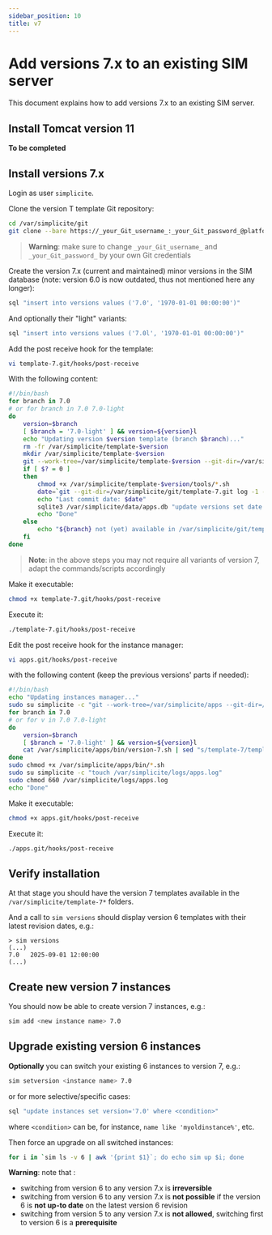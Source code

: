 ```yaml
---
sidebar_position: 10
title: v7
---
```


Add versions 7.x to an existing SIM server
==========================================

This document explains how to add versions 7.x to an existing SIM server.

Install Tomcat version 11
-------------------------

**To be completed**

Install versions 7.x
--------------------

Login as user `simplicite`.

Clone the version T template Git repository:

```bash
cd /var/simplicite/git
git clone --bare https://_your_Git_username_:_your_Git_password_@platform.git.simplicite.io/template-7.git
```

> **Warning**: make sure to change `_your_Git_username_` and `_your_Git_password_` by your own Git credentials

Create the version 7.x (current and maintained) minor versions in the SIM database (note: version 6.0 is now outdated, thus not mentioned here any longer):

```bash
sql "insert into versions values ('7.0', '1970-01-01 00:00:00')"
```

And optionally their "light" variants:

```bash
sql "insert into versions values ('7.0l', '1970-01-01 00:00:00')"
```

Add the post receive hook for the template:

```bash
vi template-7.git/hooks/post-receive
```

With the following content:

```bash
#!/bin/bash
for branch in 7.0
# or for branch in 7.0 7.0-light
do
	version=$branch
	[ $branch = '7.0-light' ] && version=${version}l
	echo "Updating version $version template (branch $branch)..."
	rm -fr /var/simplicite/template-$version
	mkdir /var/simplicite/template-$version
	git --work-tree=/var/simplicite/template-$version --git-dir=/var/simplicite/git/template-7.git checkout -f $branch
	if [ $? = 0 ]
	then
		chmod +x /var/simplicite/template-$version/tools/*.sh
		date=`git --git-dir=/var/simplicite/git/template-7.git log -1 --date=iso | awk '/^Date:/ { print $2" "$3 }'`
		echo "Last commit date: $date"
		sqlite3 /var/simplicite/data/apps.db "update versions set date = '$date' where version = '$version'"
		echo "Done"
	else
		echo "${branch} not (yet) available in /var/simplicite/git/template-7.git"
	fi
done
```

> **Note**: in the above steps you may not require all variants of version 7, adapt the commands/scripts accordingly

Make it executable:

```bash
chmod +x template-7.git/hooks/post-receive
```

Execute it:

```bash
./template-7.git/hooks/post-receive
```

Edit the post receive hook for the instance manager:

```bash
vi apps.git/hooks/post-receive
```

with the following content (keep the previous versions' parts if needed):

```bash
#!/bin/bash
echo "Updating instances manager..."
sudo su simplicite -c "git --work-tree=/var/simplicite/apps --git-dir=/var/simplicite/git/apps.git checkout -f master"
for branch in 7.0
# or for v in 7.0 7.0-light
do
	version=$branch
	[ $branch = '7.0-light' ] && version=${version}l
	cat /var/simplicite/apps/bin/version-7.sh | sed "s/template-7/template-$version/g" > /var/simplicite/apps/bin/version-$version.sh
done
sudo chmod +x /var/simplicite/apps/bin/*.sh
sudo su simplicite -c "touch /var/simplicite/logs/apps.log"
sudo chmod 660 /var/simplicite/logs/apps.log
echo "Done"
```

Make it executable:

```bash
chmod +x apps.git/hooks/post-receive
```

Execute it:

```bash
./apps.git/hooks/post-receive
```

Verify installation
-------------------

At that stage you should have the version 7 templates available in the `/var/simplicite/template-7*` folders.

And a call to `sim versions` should display version 6 templates with their latest revision dates, e.g.:

```text
> sim versions
(...)
7.0   2025-09-01 12:00:00
(...)
```

Create new version 7 instances
------------------------------

You should now be able to create version 7 instances, e.g.:

```bash
sim add <new instance name> 7.0
```

Upgrade existing version 6 instances
------------------------------------

**Optionally** you can switch your existing 6 instances to version 7, e.g.:

```bash
sim setversion <instance name> 7.0
```

or for more selective/specific cases:

```bash
sql "update instances set version='7.0' where <condition>"
```

where `<condition>` can be, for instance, `name like 'myoldinstance%'`, etc.

Then force an upgrade on all switched instances:

```bash
for i in `sim ls -v 6 | awk '{print $1}`; do echo sim up $i; done
```

**Warning**: note that :

- switching from version 6 to any version 7.x is **irreversible**
- switching from version 6 to any version 7.x is **not possible** if the version 6 is **not up-to date** on the latest version 6 revision
- switching from version 5 to any version 7.x is **not allowed**, switching first to version 6 is a **prerequisite**
